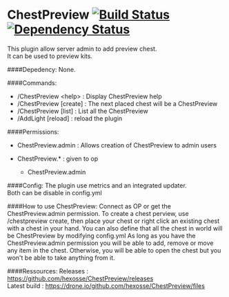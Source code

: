# ChestPreview [![Build Status](https://drone.io/github.com/hexosse/ChestPreview/status.png)](https://drone.io/github.com/hexosse/ChestPreview/latest) [![Dependency Status](https://www.versioneye.com/user/projects/56b1f31b1c89e100411825bd/badge.svg?style=flat)](https://www.versioneye.com/user/projects/56b1f31b1c89e100411825bd)
This plugin allow server admin to add preview chest.<br>It can be used to preview kits.

####Depedency:
None.

####Commands:
* /ChestPreview &lt;help&gt; : Display ChestPreview help
* /ChestPreview [create] : The next placed chest will be a ChestPreview
* /ChestPreview [list] : List all the ChestPreview
* /AddLight [reload] : reload the plugin

####Permissions:
* ChestPreview.admin : Allows creation of ChestPreview to admin users

* ChestPreview.* : given to op
  * ChestPreview.admin

####Config:
The plugin use metrics and an integrated updater.<br>Both can be disable in config.yml

####How to use ChestPreview:
Connect as OP or get the ChestPreview.admin permission.
To create a chest perview, use /chestpreview create, then place your chest or right click an existing chest with a chest in your hand.
You can also define that all the chest in world will be ChestPreview by modifying config.yml
As long as you have the ChestPreview.admin permission you will be able to add, remove or move any item in the chest. Otherwise, you will be able to open the chest but you won't be able to take anything from it.

####Ressources:
Releases : https://github.com/hexosse/ChestPreview/releases<br>
Latest build :  https://drone.io/github.com/hexosse/ChestPreview/files
